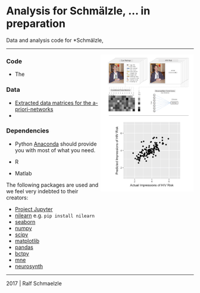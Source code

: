 # Analysis for Schmälzle, ... in preparation

Data and analysis code for *Schmälzle, 

***

<img align="right" width=250px src=data/explainer_fig.png> 

### Code
* The 

### Data
* [Extracted data matrices for the a-priori-networks](https://github.com/nomcomm/ConnectivityExclusionSocialNetworkPNAS/blob/master/data/connectivity_matrices)
* 


### Dependencies
* Python
[Anaconda](http://continuum.io/downloads) should provide you with most of what you need.

* R

* Matlab


The following packages are used and we feel very indebted to their creators:
* [Project Jupyter](https://github.com/jupyter) 
* [nilearn](https://github.com/nilearn) e.g. `pip install nilearn`
* [seaborn](http://seaborn.pydata.org/)
* [numpy](http://www.numpy.org/)
* [scipy](http://www.scipy.org/)
* [matplotlib](http://matplotlib.org/)
* [pandas](http://pandas.pydata.org/)
* [bctpy](https://github.com/aestrivex/bctpy)
* [mne](https://github.com/mne-tools)
* [neurosynth](https://github.com/neurosynth)




***
2017 | Ralf Schmaelzle 
